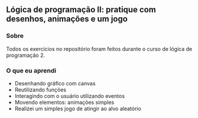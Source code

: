 ## Lógica de programação II: pratique com desenhos, animações e um jogo

### Sobre
Todos os exercícios no repositório foram feitos durante o curso de lógica de programação 2.

### O que eu aprendi

- Desenhando gráfico com canvas
- Reutilizando funções
- Interagindo com o usuário utilizando eventos
- Movendo elementos: animações simples
- Realizei um simples jogo de atingir ao alvo aleatório
